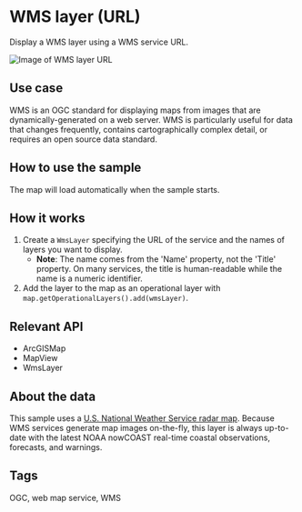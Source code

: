 # WMS layer (URL)

Display a WMS layer using a WMS service URL.

![Image of WMS layer URL](WmsLayerUrl.png)

## Use case

WMS is an OGC standard for displaying maps from images that are dynamically-generated on a web server. WMS is particularly useful for data that changes frequently, contains cartographically complex detail, or requires an open source data standard.

## How to use the sample

The map will load automatically when the sample starts.

## How it works

1. Create a `WmsLayer` specifying the URL of the service and the names of layers you want to display.
    * **Note**: The name comes from the 'Name' property, not the 'Title' property. On many services, the title is human-readable while the name is a numeric identifier.
2. Add the layer to the map as an operational layer with `map.getOperationalLayers().add(wmsLayer)`.

## Relevant API

* ArcGISMap
* MapView
* WmsLayer

## About the data

This sample uses a [U.S. National Weather Service radar map](https://nowcoast.noaa.gov/geoserver/observations/weather_radar/wms). Because WMS services generate map images on-the-fly, this layer is always up-to-date with the latest NOAA nowCOAST real-time coastal observations, forecasts, and warnings.

## Tags

OGC, web map service, WMS
